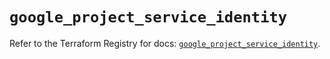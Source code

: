 # `google_project_service_identity`

Refer to the Terraform Registry for docs: [`google_project_service_identity`](https://registry.terraform.io/providers/hashicorp/google-beta/5.14.0/docs/resources/google_project_service_identity).
